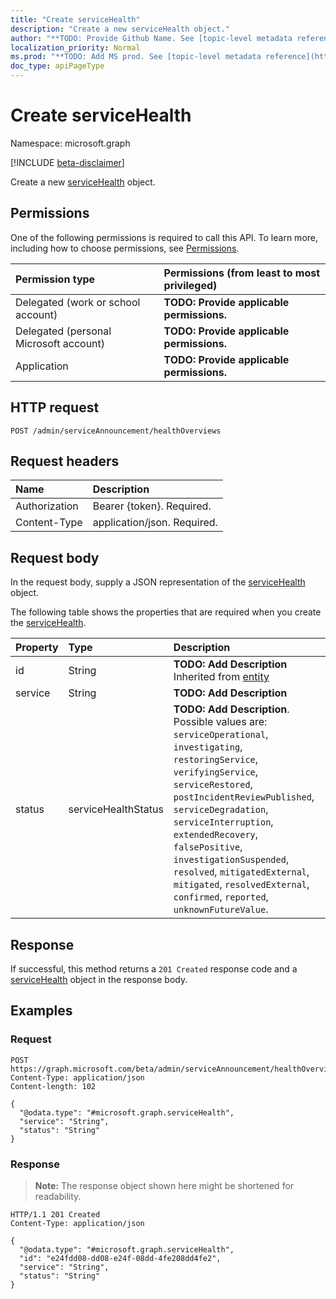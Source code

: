 ```yaml
---
title: "Create serviceHealth"
description: "Create a new serviceHealth object."
author: "**TODO: Provide Github Name. See [topic-level metadata reference](https://msgo.azurewebsites.net/add/document/guidelines/metadata.html#topic-level-metadata)**"
localization_priority: Normal
ms.prod: "**TODO: Add MS prod. See [topic-level metadata reference](https://msgo.azurewebsites.net/add/document/guidelines/metadata.html#topic-level-metadata)**"
doc_type: apiPageType
---
```


# Create serviceHealth
Namespace: microsoft.graph

[!INCLUDE [beta-disclaimer](../../includes/beta-disclaimer.md)]

Create a new [serviceHealth](../resources/servicehealth.md) object.

## Permissions
One of the following permissions is required to call this API. To learn more, including how to choose permissions, see [Permissions](/graph/permissions-reference).

|Permission type|Permissions (from least to most privileged)|
|:---|:---|
|Delegated (work or school account)|**TODO: Provide applicable permissions.**|
|Delegated (personal Microsoft account)|**TODO: Provide applicable permissions.**|
|Application|**TODO: Provide applicable permissions.**|

## HTTP request

<!-- {
  "blockType": "ignored"
}
-->
``` http
POST /admin/serviceAnnouncement/healthOverviews
```

## Request headers
|Name|Description|
|:---|:---|
|Authorization|Bearer {token}. Required.|
|Content-Type|application/json. Required.|

## Request body
In the request body, supply a JSON representation of the [serviceHealth](../resources/servicehealth.md) object.

The following table shows the properties that are required when you create the [serviceHealth](../resources/servicehealth.md).

|Property|Type|Description|
|:---|:---|:---|
|id|String|**TODO: Add Description** Inherited from [entity](../resources/entity.md)|
|service|String|**TODO: Add Description**|
|status|serviceHealthStatus|**TODO: Add Description**. Possible values are: `serviceOperational`, `investigating`, `restoringService`, `verifyingService`, `serviceRestored`, `postIncidentReviewPublished`, `serviceDegradation`, `serviceInterruption`, `extendedRecovery`, `falsePositive`, `investigationSuspended`, `resolved`, `mitigatedExternal`, `mitigated`, `resolvedExternal`, `confirmed`, `reported`, `unknownFutureValue`.|



## Response

If successful, this method returns a `201 Created` response code and a [serviceHealth](../resources/servicehealth.md) object in the response body.

## Examples

### Request
<!-- {
  "blockType": "request",
  "name": "create_servicehealth_from_"
}
-->
``` http
POST https://graph.microsoft.com/beta/admin/serviceAnnouncement/healthOverviews
Content-Type: application/json
Content-length: 102

{
  "@odata.type": "#microsoft.graph.serviceHealth",
  "service": "String",
  "status": "String"
}
```


### Response
>**Note:** The response object shown here might be shortened for readability.
<!-- {
  "blockType": "response",
  "truncated": true,
  "@odata.type": "microsoft.graph.serviceHealth"
}
-->
``` http
HTTP/1.1 201 Created
Content-Type: application/json

{
  "@odata.type": "#microsoft.graph.serviceHealth",
  "id": "e24fdd08-dd08-e24f-08dd-4fe208dd4fe2",
  "service": "String",
  "status": "String"
}
```

